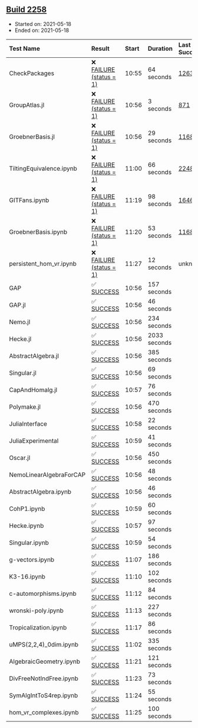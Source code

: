 ## [Build 2258](https://oscarci.mathematik.uni-kl.de/job/oscar-stable/2258/)

* Started on: 2021-05-18
* Ended on: 2021-05-18

| Test Name    | Result | Start | Duration | Last Success | First Failure |
|:-------------|:-------|:------|:---------|:-------------|:--------------|
| CheckPackages | ❌ [FAILURE (status = 1)](https://oscarci.mathematik.uni-kl.de/job/oscar-stable/2258/artifact/logs/build-2258/CheckPackages.log) | 10:55 | 64 seconds | [1263](https://oscarci.mathematik.uni-kl.de/job/oscar-stable/1263/) | [1264](https://oscarci.mathematik.uni-kl.de/job/oscar-stable/1264/) |
| GroupAtlas.jl | ❌ [FAILURE (status = 1)](https://oscarci.mathematik.uni-kl.de/job/oscar-stable/2258/artifact/logs/build-2258/GroupAtlas.jl.log) | 10:56 | 3 seconds | [871](https://oscarci.mathematik.uni-kl.de/job/oscar-stable/871/) | [872](https://oscarci.mathematik.uni-kl.de/job/oscar-stable/872/) |
| GroebnerBasis.jl | ❌ [FAILURE (status = 1)](https://oscarci.mathematik.uni-kl.de/job/oscar-stable/2258/artifact/logs/build-2258/GroebnerBasis.jl.log) | 10:56 | 29 seconds | [1168](https://oscarci.mathematik.uni-kl.de/job/oscar-stable/1168/) | [1169](https://oscarci.mathematik.uni-kl.de/job/oscar-stable/1169/) |
| TiltingEquivalence.ipynb | ❌ [FAILURE (status = 1)](https://oscarci.mathematik.uni-kl.de/job/oscar-stable/2258/artifact/logs/build-2258/TiltingEquivalence.ipynb.log) | 11:00 | 66 seconds | [2248](https://oscarci.mathematik.uni-kl.de/job/oscar-stable/2248/) | [2249](https://oscarci.mathematik.uni-kl.de/job/oscar-stable/2249/) |
| GITFans.ipynb | ❌ [FAILURE (status = 1)](https://oscarci.mathematik.uni-kl.de/job/oscar-stable/2258/artifact/logs/build-2258/GITFans.ipynb.log) | 11:19 | 98 seconds | [1646](https://oscarci.mathematik.uni-kl.de/job/oscar-stable/1646/) | [1647](https://oscarci.mathematik.uni-kl.de/job/oscar-stable/1647/) |
| GroebnerBasis.ipynb | ❌ [FAILURE (status = 1)](https://oscarci.mathematik.uni-kl.de/job/oscar-stable/2258/artifact/logs/build-2258/GroebnerBasis.ipynb.log) | 11:20 | 53 seconds | [1168](https://oscarci.mathematik.uni-kl.de/job/oscar-stable/1168/) | [1169](https://oscarci.mathematik.uni-kl.de/job/oscar-stable/1169/) |
| persistent_hom_vr.ipynb | ❌ [FAILURE (status = 1)](https://oscarci.mathematik.uni-kl.de/job/oscar-stable/2258/artifact/logs/build-2258/persistent_hom_vr.ipynb.log) | 11:27 | 12 seconds | unknown | unknown |
| GAP | ✅ [SUCCESS](https://oscarci.mathematik.uni-kl.de/job/oscar-stable/2258/artifact/logs/build-2258/GAP.log) | 10:56 | 157 seconds |  |  |
| GAP.jl | ✅ [SUCCESS](https://oscarci.mathematik.uni-kl.de/job/oscar-stable/2258/artifact/logs/build-2258/GAP.jl.log) | 10:56 | 46 seconds |  |  |
| Nemo.jl | ✅ [SUCCESS](https://oscarci.mathematik.uni-kl.de/job/oscar-stable/2258/artifact/logs/build-2258/Nemo.jl.log) | 10:56 | 234 seconds |  |  |
| Hecke.jl | ✅ [SUCCESS](https://oscarci.mathematik.uni-kl.de/job/oscar-stable/2258/artifact/logs/build-2258/Hecke.jl.log) | 10:56 | 2033 seconds |  |  |
| AbstractAlgebra.jl | ✅ [SUCCESS](https://oscarci.mathematik.uni-kl.de/job/oscar-stable/2258/artifact/logs/build-2258/AbstractAlgebra.jl.log) | 10:56 | 385 seconds |  |  |
| Singular.jl | ✅ [SUCCESS](https://oscarci.mathematik.uni-kl.de/job/oscar-stable/2258/artifact/logs/build-2258/Singular.jl.log) | 10:56 | 69 seconds |  |  |
| CapAndHomalg.jl | ✅ [SUCCESS](https://oscarci.mathematik.uni-kl.de/job/oscar-stable/2258/artifact/logs/build-2258/CapAndHomalg.jl.log) | 10:57 | 76 seconds |  |  |
| Polymake.jl | ✅ [SUCCESS](https://oscarci.mathematik.uni-kl.de/job/oscar-stable/2258/artifact/logs/build-2258/Polymake.jl.log) | 10:56 | 470 seconds |  |  |
| JuliaInterface | ✅ [SUCCESS](https://oscarci.mathematik.uni-kl.de/job/oscar-stable/2258/artifact/logs/build-2258/JuliaInterface.log) | 10:58 | 22 seconds |  |  |
| JuliaExperimental | ✅ [SUCCESS](https://oscarci.mathematik.uni-kl.de/job/oscar-stable/2258/artifact/logs/build-2258/JuliaExperimental.log) | 10:59 | 41 seconds |  |  |
| Oscar.jl | ✅ [SUCCESS](https://oscarci.mathematik.uni-kl.de/job/oscar-stable/2258/artifact/logs/build-2258/Oscar.jl.log) | 10:56 | 450 seconds |  |  |
| NemoLinearAlgebraForCAP | ✅ [SUCCESS](https://oscarci.mathematik.uni-kl.de/job/oscar-stable/2258/artifact/logs/build-2258/NemoLinearAlgebraForCAP.log) | 10:56 | 48 seconds |  |  |
| AbstractAlgebra.ipynb | ✅ [SUCCESS](https://oscarci.mathematik.uni-kl.de/job/oscar-stable/2258/artifact/logs/build-2258/AbstractAlgebra.ipynb.log) | 10:56 | 46 seconds |  |  |
| CohP1.ipynb | ✅ [SUCCESS](https://oscarci.mathematik.uni-kl.de/job/oscar-stable/2258/artifact/logs/build-2258/CohP1.ipynb.log) | 10:59 | 60 seconds |  |  |
| Hecke.ipynb | ✅ [SUCCESS](https://oscarci.mathematik.uni-kl.de/job/oscar-stable/2258/artifact/logs/build-2258/Hecke.ipynb.log) | 10:57 | 97 seconds |  |  |
| Singular.ipynb | ✅ [SUCCESS](https://oscarci.mathematik.uni-kl.de/job/oscar-stable/2258/artifact/logs/build-2258/Singular.ipynb.log) | 10:59 | 54 seconds |  |  |
| g-vectors.ipynb | ✅ [SUCCESS](https://oscarci.mathematik.uni-kl.de/job/oscar-stable/2258/artifact/logs/build-2258/g-vectors.ipynb.log) | 11:07 | 186 seconds |  |  |
| K3-16.ipynb | ✅ [SUCCESS](https://oscarci.mathematik.uni-kl.de/job/oscar-stable/2258/artifact/logs/build-2258/K3-16.ipynb.log) | 11:10 | 102 seconds |  |  |
| c-automorphisms.ipynb | ✅ [SUCCESS](https://oscarci.mathematik.uni-kl.de/job/oscar-stable/2258/artifact/logs/build-2258/c-automorphisms.ipynb.log) | 11:12 | 84 seconds |  |  |
| wronski-poly.ipynb | ✅ [SUCCESS](https://oscarci.mathematik.uni-kl.de/job/oscar-stable/2258/artifact/logs/build-2258/wronski-poly.ipynb.log) | 11:13 | 227 seconds |  |  |
| Tropicalization.ipynb | ✅ [SUCCESS](https://oscarci.mathematik.uni-kl.de/job/oscar-stable/2258/artifact/logs/build-2258/Tropicalization.ipynb.log) | 11:17 | 86 seconds |  |  |
| uMPS(2,2,4)_0dim.ipynb | ✅ [SUCCESS](https://oscarci.mathematik.uni-kl.de/job/oscar-stable/2258/artifact/logs/build-2258/uMPS-2-2-4-_0dim.ipynb.log) | 11:02 | 335 seconds |  |  |
| AlgebraicGeometry.ipynb | ✅ [SUCCESS](https://oscarci.mathematik.uni-kl.de/job/oscar-stable/2258/artifact/logs/build-2258/AlgebraicGeometry.ipynb.log) | 11:21 | 121 seconds |  |  |
| DivFreeNotIndFree.ipynb | ✅ [SUCCESS](https://oscarci.mathematik.uni-kl.de/job/oscar-stable/2258/artifact/logs/build-2258/DivFreeNotIndFree.ipynb.log) | 11:23 | 73 seconds |  |  |
| SymAlgIntToS4rep.ipynb | ✅ [SUCCESS](https://oscarci.mathematik.uni-kl.de/job/oscar-stable/2258/artifact/logs/build-2258/SymAlgIntToS4rep.ipynb.log) | 11:24 | 55 seconds |  |  |
| hom_vr_complexes.ipynb | ✅ [SUCCESS](https://oscarci.mathematik.uni-kl.de/job/oscar-stable/2258/artifact/logs/build-2258/hom_vr_complexes.ipynb.log) | 11:25 | 100 seconds |  |  |
